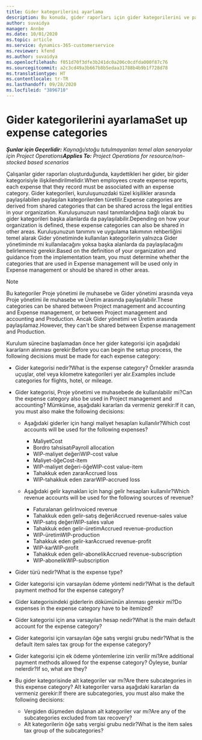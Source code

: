 ```yaml
---
title: Gider kategorilerini ayarlama
description: Bu konuda, gider raporları için gider kategorilerini ve paylaşılan kategorileri ayarlama hakkında bilgiler sağlanmaktadır.
author: suvaidya
manager: Annbe
ms.date: 10/01/2020
ms.topic: article
ms.service: dynamics-365-customerservice
ms.reviewer: kfend
ms.author: suvaidya
ms.openlocfilehash: f051d70f3dfe3b241dc0a206c0cdfda000f87c76
ms.sourcegitcommit: a2c3cd49a3b667b8b5edaa31788b4b9b1f728d78
ms.translationtype: HT
ms.contentlocale: tr-TR
ms.lasthandoff: 09/28/2020
ms.locfileid: "3896710"
---
```

# <a name="set-up-expense-categories"></a><span data-ttu-id="ce7fc-103">Gider kategorilerini ayarlama</span><span class="sxs-lookup"><span data-stu-id="ce7fc-103">Set up expense categories</span></span>

<span data-ttu-id="ce7fc-104">_**Şunlar için Geçerlidir:** Kaynağı/stoğu tutulmayanları temel alan senaryolar için Project Operations_</span><span class="sxs-lookup"><span data-stu-id="ce7fc-104">_**Applies To:** Project Operations for resource/non-stocked based scenarios_</span></span>

<span data-ttu-id="ce7fc-105">Çalışanlar gider raporları oluşturduğunda, kaydettikleri her gider, bir gider kategorisiyle ilişkilendirilmelidir.</span><span class="sxs-lookup"><span data-stu-id="ce7fc-105">When employees create expense reports, each expense that they record must be associated with an expense category.</span></span> <span data-ttu-id="ce7fc-106">Gider kategorileri, kuruluşunuzdaki tüzel kişilikler arasında paylaşılabilen paylaşılan kategorilerden türetilir.</span><span class="sxs-lookup"><span data-stu-id="ce7fc-106">Expense categories are derived from shared categories that can be shared across the legal entities in your organization.</span></span> <span data-ttu-id="ce7fc-107">Kuruluşunuzun nasıl tanımlandığına bağlı olarak bu gider kategorileri başka alanlarda da paylaşılabilir.</span><span class="sxs-lookup"><span data-stu-id="ce7fc-107">Depending on how your organization is defined, these expense categories can also be shared in other areas.</span></span> <span data-ttu-id="ce7fc-108">Kuruluşunuzun tanımını ve uygulama takımının rehberliğini temel alarak Gider yönetiminde kullanılan kategorilerin yalnızca Gider yönetiminde mi kullanılacağını yoksa başka alanlarda da paylaşılacağını belirlemeniz gerekir.</span><span class="sxs-lookup"><span data-stu-id="ce7fc-108">Based on the definition of your organization and guidance from the implementation team, you must determine whether the categories that are used in Expense management will be used only in Expense management or should be shared in other areas.</span></span>

> [!NOTE]
> <span data-ttu-id="ce7fc-109">Bu kategoriler Proje yönetimi ile muhasebe ve Gider yönetimi arasında veya Proje yönetimi ile muhasebe ve Üretim arasında paylaşılabilir.</span><span class="sxs-lookup"><span data-stu-id="ce7fc-109">These categories can be shared between Project management and accounting and Expense management, or between Project management and accounting and Production.</span></span> <span data-ttu-id="ce7fc-110">Ancak Gider yönetimi ve Üretim arasında paylaşılamaz.</span><span class="sxs-lookup"><span data-stu-id="ce7fc-110">However, they can't be shared between Expense management and Production.</span></span>

<span data-ttu-id="ce7fc-111">Kurulum sürecine başlamadan önce her gider kategorisi için aşağıdaki kararların alınması gerekir:</span><span class="sxs-lookup"><span data-stu-id="ce7fc-111">Before you can begin the setup process, the following decisions must be made for each expense category:</span></span>

- <span data-ttu-id="ce7fc-112">Gider kategorisi nedir?</span><span class="sxs-lookup"><span data-stu-id="ce7fc-112">What is the expense category?</span></span> <span data-ttu-id="ce7fc-113">Örnekler arasında uçuşlar, otel veya kilometre kategorileri yer alır.</span><span class="sxs-lookup"><span data-stu-id="ce7fc-113">Examples include categories for flights, hotel, or mileage.</span></span>
- <span data-ttu-id="ce7fc-114">Gider kategorisi, Proje yönetimi ve muhasebede de kullanılabilir mi?</span><span class="sxs-lookup"><span data-stu-id="ce7fc-114">Can the expense category also be used in Project management and accounting?</span></span> <span data-ttu-id="ce7fc-115">Mümkünse, aşağıdaki kararları da vermeniz gerekir:</span><span class="sxs-lookup"><span data-stu-id="ce7fc-115">If it can, you must also make the following decisions:</span></span>

    - <span data-ttu-id="ce7fc-116">Aşağıdaki giderler için hangi maliyet hesapları kullanılır?</span><span class="sxs-lookup"><span data-stu-id="ce7fc-116">Which cost accounts will be used for the following expenses?</span></span>

        - <span data-ttu-id="ce7fc-117">Maliyet</span><span class="sxs-lookup"><span data-stu-id="ce7fc-117">Cost</span></span>
        - <span data-ttu-id="ce7fc-118">Bordro tahsisatı</span><span class="sxs-lookup"><span data-stu-id="ce7fc-118">Payroll allocation</span></span>
        - <span data-ttu-id="ce7fc-119">WIP-maliyet değeri</span><span class="sxs-lookup"><span data-stu-id="ce7fc-119">WIP-cost value</span></span>
        - <span data-ttu-id="ce7fc-120">Maliyet-öğe</span><span class="sxs-lookup"><span data-stu-id="ce7fc-120">Cost-item</span></span>
        - <span data-ttu-id="ce7fc-121">WIP-maliyet değeri-öğe</span><span class="sxs-lookup"><span data-stu-id="ce7fc-121">WIP-cost value-item</span></span>
        - <span data-ttu-id="ce7fc-122">Tahakkuk eden zarar</span><span class="sxs-lookup"><span data-stu-id="ce7fc-122">Accrued loss</span></span>
        - <span data-ttu-id="ce7fc-123">WIP-tahakkuk eden zarar</span><span class="sxs-lookup"><span data-stu-id="ce7fc-123">WIP-accrued loss</span></span>

    - <span data-ttu-id="ce7fc-124">Aşağıdaki gelir kaynakları için hangi gelir hesapları kullanılır?</span><span class="sxs-lookup"><span data-stu-id="ce7fc-124">Which revenue accounts will be used for the following sources of revenue?</span></span>

        - <span data-ttu-id="ce7fc-125">Faturalanan gelir</span><span class="sxs-lookup"><span data-stu-id="ce7fc-125">Invoiced revenue</span></span>
        - <span data-ttu-id="ce7fc-126">Tahakkuk eden gelir-satış değeri</span><span class="sxs-lookup"><span data-stu-id="ce7fc-126">Accrued revenue-sales value</span></span>
        - <span data-ttu-id="ce7fc-127">WIP-satış değeri</span><span class="sxs-lookup"><span data-stu-id="ce7fc-127">WIP-sales value</span></span>
        - <span data-ttu-id="ce7fc-128">Tahakkuk eden gelir-üretim</span><span class="sxs-lookup"><span data-stu-id="ce7fc-128">Accrued revenue-production</span></span>
        - <span data-ttu-id="ce7fc-129">WIP-üretim</span><span class="sxs-lookup"><span data-stu-id="ce7fc-129">WIP-production</span></span>
        - <span data-ttu-id="ce7fc-130">Tahakkuk eden gelir-kar</span><span class="sxs-lookup"><span data-stu-id="ce7fc-130">Accrued revenue-profit</span></span>
        - <span data-ttu-id="ce7fc-131">WIP-kar</span><span class="sxs-lookup"><span data-stu-id="ce7fc-131">WIP-profit</span></span>
        - <span data-ttu-id="ce7fc-132">Tahakkuk eden gelir-abonelik</span><span class="sxs-lookup"><span data-stu-id="ce7fc-132">Accrued revenue-subscription</span></span>
        - <span data-ttu-id="ce7fc-133">WIP-abonelik</span><span class="sxs-lookup"><span data-stu-id="ce7fc-133">WIP-subscription</span></span>

- <span data-ttu-id="ce7fc-134">Gider türü nedir?</span><span class="sxs-lookup"><span data-stu-id="ce7fc-134">What is the expense type?</span></span>
- <span data-ttu-id="ce7fc-135">Gider kategorisi için varsayılan ödeme yöntemi nedir?</span><span class="sxs-lookup"><span data-stu-id="ce7fc-135">What is the default payment method for the expense category?</span></span>
- <span data-ttu-id="ce7fc-136">Gider kategorisindeki giderlerin dökümünün alınması gerekir mi?</span><span class="sxs-lookup"><span data-stu-id="ce7fc-136">Do expenses in the expense category have to be itemized?</span></span>
- <span data-ttu-id="ce7fc-137">Gider kategorisi için ana varsayılan hesap nedir?</span><span class="sxs-lookup"><span data-stu-id="ce7fc-137">What is the main default account for the expense category?</span></span>
- <span data-ttu-id="ce7fc-138">Gider kategorisi için varsayılan öğe satış vergisi grubu nedir?</span><span class="sxs-lookup"><span data-stu-id="ce7fc-138">What is the default item sales tax group for the expense category?</span></span>
- <span data-ttu-id="ce7fc-139">Gider kategorisi için ek ödeme yöntemlerine izin verilir mi?</span><span class="sxs-lookup"><span data-stu-id="ce7fc-139">Are additional payment methods allowed for the expense category?</span></span> <span data-ttu-id="ce7fc-140">Öyleyse, bunlar nelerdir?</span><span class="sxs-lookup"><span data-stu-id="ce7fc-140">If so, what are they?</span></span>
- <span data-ttu-id="ce7fc-141">Bu gider kategorisinde alt kategoriler var mı?</span><span class="sxs-lookup"><span data-stu-id="ce7fc-141">Are there subcategories in this expense category?</span></span> <span data-ttu-id="ce7fc-142">Alt kategoriler varsa aşağıdaki kararları da vermeniz gerekir:</span><span class="sxs-lookup"><span data-stu-id="ce7fc-142">If there are subcategories, you must also make the following decisions:</span></span>

    - <span data-ttu-id="ce7fc-143">Vergiden düşmeden dışlanan alt kategoriler var mı?</span><span class="sxs-lookup"><span data-stu-id="ce7fc-143">Are any of the subcategories excluded from tax recovery?</span></span>
    - <span data-ttu-id="ce7fc-144">Alt kategorilerin öğe satış vergisi grubu nedir?</span><span class="sxs-lookup"><span data-stu-id="ce7fc-144">What is the item sales tax group of the subcategories?</span></span>
